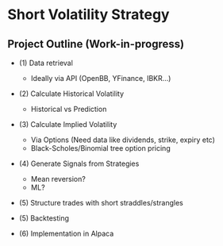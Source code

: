 # Short Volatility Strategy


## Project Outline (Work-in-progress)
- (1) Data retrieval
    - Ideally via API (OpenBB, YFinance, IBKR...)
- (2) Calculate Historical Volatility
    - Historical vs Prediction
- (3) Calculate Implied Volatility
    - Via Options (Need data like dividends, strike, expiry etc)
    - Black-Scholes/Binomial tree option pricing

- (4) Generate Signals from Strategies
    - Mean reversion?
    - ML?
- (5) Structure trades with short straddles/strangles
- (5) Backtesting
- (6) Implementation in Alpaca


